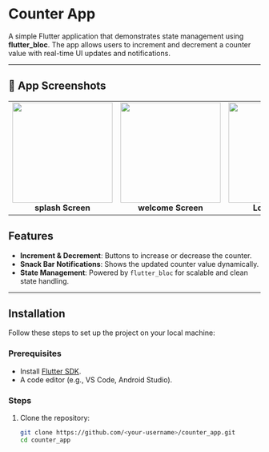 # Counter App

A simple Flutter application that demonstrates state management using **flutter_bloc**. The app allows users to increment and decrement a counter value with real-time UI updates and notifications.

---

## 📸 App Screenshots

<table>
  <tr>
    <td align="center">
      <img src="https://github.com/user-attachments/assets/bada21ad-a434-4d71-9566-6ad38804ce7b" width="200">
      <br>
      <b>splash Screen </b>
    </td>
    <td align="center">
      <img src="https://github.com/user-attachments/assets/a535f79a-7f91-41d7-bc11-ac581e54bbd6" width="200">
      <br>
      <b>welcome Screen </b>
    </td>
      <td align="center">
      <img src="https://github.com/user-attachments/assets/e1e00328-aa93-42f8-af9b-e80ace3a7773" width="200">
      <br>
      <b>Login Screen </b>
    </td>
  </tr>
</table>





## Features

- **Increment & Decrement**: Buttons to increase or decrease the counter.
- **Snack Bar Notifications**: Shows the updated counter value dynamically.
- **State Management**: Powered by `flutter_bloc` for scalable and clean state handling.

---

## Installation

Follow these steps to set up the project on your local machine:

### Prerequisites

- Install [Flutter SDK](https://flutter.dev/docs/get-started/install).
- A code editor (e.g., VS Code, Android Studio).

### Steps

1. Clone the repository:
   ```bash
   git clone https://github.com/<your-username>/counter_app.git
   cd counter_app
